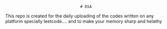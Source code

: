                                      # DSA 
This repo is created for the daily uploading of the codes written on any platform specially leetcode....  and to make your memory sharp and helathy                       
